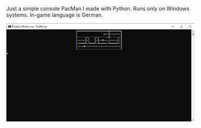 Just a simple console PacMan I made with Python. Runs only on Windows systems. In-game language is German.

![Alt text](https://github.com/Thilo87/PacMan/blob/main/Screenshot.jpg)

